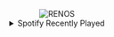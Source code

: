 <div align="center">
<picture>
    <source media="(prefers-color-scheme: dark)" srcset="https://i.ibb.co/wpMTMdg/output-gif.gif">
    <source media="(prefers-color-scheme: light)" srcset="https://i.ibb.co/wpMTMdg/output-gif.gif">
    <img alt="RENOS" src="https://i.ibb.co/wpMTMdg/output-gif.gif">
</picture>
<details>
<summary>Spotify Recently Played</summary>
<img src="https://spotify-recently-played-readme.vercel.app/api?user=31d6d6zerc5ct6kck32na2ozsqf4&unique=1&width=400" alt="Spotify" />
</details>
</div>

<!-- Image deletion URL: https://ibb.co/h2DkDg9/c58a2401666e472bb8356db2aee21f54 -->
